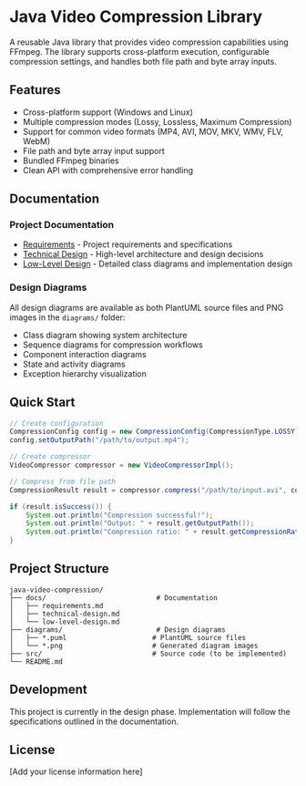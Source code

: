 # Java Video Compression Library

A reusable Java library that provides video compression capabilities using FFmpeg. The library supports cross-platform execution, configurable compression settings, and handles both file path and byte array inputs.

## Features

- Cross-platform support (Windows and Linux)
- Multiple compression modes (Lossy, Lossless, Maximum Compression)
- Support for common video formats (MP4, AVI, MOV, MKV, WMV, FLV, WebM)
- File path and byte array input support
- Bundled FFmpeg binaries
- Clean API with comprehensive error handling

## Documentation

### Project Documentation
- [Requirements](docs/requirements.md) - Project requirements and specifications
- [Technical Design](docs/technical-design.md) - High-level architecture and design decisions
- [Low-Level Design](docs/low-level-design.md) - Detailed class diagrams and implementation design

### Design Diagrams
All design diagrams are available as both PlantUML source files and PNG images in the `diagrams/` folder:
- Class diagram showing system architecture
- Sequence diagrams for compression workflows
- Component interaction diagrams
- State and activity diagrams
- Exception hierarchy visualization

## Quick Start

```java
// Create configuration
CompressionConfig config = new CompressionConfig(CompressionType.LOSSY);
config.setOutputPath("/path/to/output.mp4");

// Create compressor
VideoCompressor compressor = new VideoCompressorImpl();

// Compress from file path
CompressionResult result = compressor.compress("/path/to/input.avi", config);

if (result.isSuccess()) {
    System.out.println("Compression successful!");
    System.out.println("Output: " + result.getOutputPath());
    System.out.println("Compression ratio: " + result.getCompressionRatio());
}
```

## Project Structure

```
java-video-compression/
├── docs/                           # Documentation
│   ├── requirements.md
│   ├── technical-design.md
│   └── low-level-design.md
├── diagrams/                       # Design diagrams
│   ├── *.puml                     # PlantUML source files
│   └── *.png                      # Generated diagram images
├── src/                           # Source code (to be implemented)
└── README.md
```

## Development

This project is currently in the design phase. Implementation will follow the specifications outlined in the documentation.

## License

[Add your license information here]
